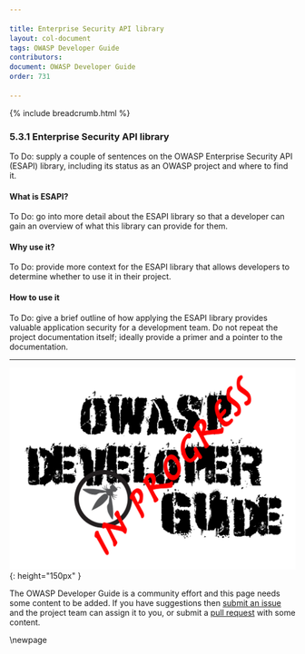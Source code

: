 ```yaml
---

title: Enterprise Security API library
layout: col-document
tags: OWASP Developer Guide
contributors:
document: OWASP Developer Guide
order: 731

---
```


{% include breadcrumb.html %}

### 5.3.1 Enterprise Security API library

To Do: supply a couple of sentences on the OWASP Enterprise Security API (ESAPI) library,
including its status as an OWASP project and where to find it.

#### What is ESAPI?

To Do: go into more detail about the ESAPI library so that a developer
can gain an overview of what this library can provide for them.

#### Why use it?

To Do: provide more context for the ESAPI library that allows developers to determine
whether to use it in their project.

#### How to use it

To Do: give a brief outline of how applying the ESAPI library provides valuable application security for a development team.
Do not repeat the project documentation itself; ideally provide a primer and a pointer to the documentation.

----

![Developer Guide](../../assets/images/dg_wip.png "OWASP Developer Guide"){: height="150px" }

The OWASP Developer Guide is a community effort and this page needs some content to be added.
If you have suggestions then [submit an issue][issue070301] and the project team can assign it to you,
or submit a [pull request][pr] with some content.

[issue070301]: https://github.com/OWASP/www-project-developer-guide/issues/new?labels=enhancement&template=request.md&title=Update:%2007-implementation/03-secure-libraries/01-esapi
[pr]: https://github.com/OWASP/www-project-developer-guide/pulls

\newpage
